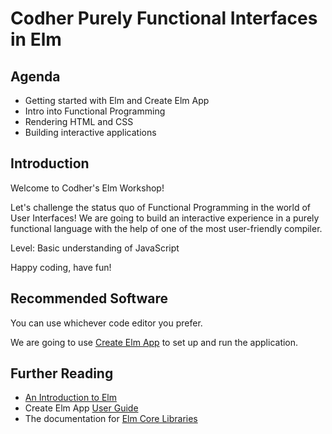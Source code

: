 # Codher Purely Functional Interfaces in Elm

## Agenda

- Getting started with Elm and Create Elm App
- Intro into Functional Programming
- Rendering HTML and CSS
- Building interactive applications

## Introduction

Welcome to Codher's Elm Workshop!

Let's challenge the status quo of Functional Programming in the world of User Interfaces! We are going to build an interactive experience in a purely functional language with the help of one of the most user-friendly compiler.

Level: Basic understanding of JavaScript

Happy coding, have fun!

## Recommended Software

You can use whichever code editor you prefer.

We are going to use [Create Elm App](https://github.com/halfzebra/create-elm-app) to set up and run the application.

## Further Reading

- [An Introduction to Elm](https://guide.elm-lang.org/)
- Create Elm App [User Guide](https://github.com/halfzebra/create-elm-app/blob/74102bb3e90d3d659ee56c56fd02b179f2d85907/template/README.md)
- The documentation for [Elm Core Libraries](http://package.elm-lang.org/packages/elm-lang/core/5.1.1)